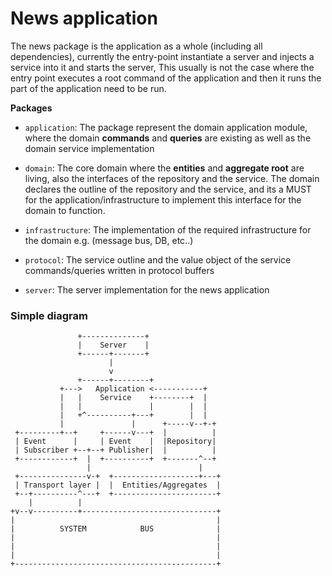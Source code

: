 # News application

The news package is the application as a whole (including all dependencies), currently the entry-point
instantiate a server and injects a service into it and starts the server, This usually is not the case where the entry
point executes a root command of the application and then it runs the part of the application need to be run.

**Packages**
- `application`: The package represent the domain application module, where the domain **commands** and **queries** are
existing as well as the domain service implementation

- `domain`: The core domain where the **entities** and **aggregate root** are living, also the interfaces of the 
repository and the service. The domain declares the outline of the repository and the service, and its a MUST for the
application/infrastructure to implement this interface for the domain to function.

- `infrastructure`: The implementation of the required infrastructure for the domain e.g. (message bus, DB, etc..)

- `protocol`: The service outline and the value object of the service commands/queries written in protocol buffers

- `server`: The server implementation for the news application

### Simple diagram
```
               +--------------+
               |    Server    |
               +------+-------+
                      |
                      v
               +------+--------+
           +--->   Application <-----------+
           |   |    Service    +--------+  |
           |   |               |        |  |
           |   +^----------+---+        |  |
           |               |      +-----v--+-+
 +---------+--+     +------v---+  |          |
 | Event      |     | Event    |  |Repository|
 | Subscriber +--+--+ Publisher|  |          |
 +------------+  |  +----------+  +-------^--+
                 |                        |
 +---------------v-+  +-------------------+---+
 | Transport layer |  |  Entities/Aggregates  |
 +--+----------^---+  +-----------------------+
    |          |
+v--v----------+------------------------------+
|                                             |
|          SYSTEM            BUS              |
|                                             |
|                                             |
|                                             |
+---------------------------------------------+

```